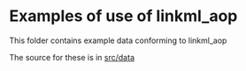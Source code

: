 # Examples of use of linkml_aop

This folder contains example data conforming to linkml_aop

The source for these is in [src/data](../src/data/examples)
